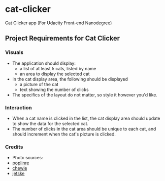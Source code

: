 # cat-clicker
Cat Clicker app (For Udacity Front-end Nanodegree)

## Project Requirements for Cat Clicker

### Visuals
* The application should display:
	* a list of at least 5 cats, listed by name
	* an area to display the selected cat
* In the cat display area, the following should be displayed
	* a picture of the cat
	* text showing the number of clicks
* The specifics of the layout do not matter, so style it however you'd like.



### Interaction
* When a cat name is clicked in the list, the cat display area should update to show the data for the selected cat.
* The number of clicks in the cat area should be unique to each cat, and should increment when the cat's picture is clicked.


### Credits
* Photo sources: 
* [poplinre](https://www.flickr.com/photos/poplinre/625069434/in/photostream/)
* [chewie](https://www.flickr.com/photos/chewie/2290467335)
* [jetske](https://www.flickr.com/photos/jetske)